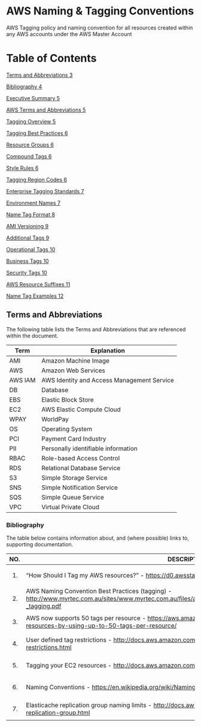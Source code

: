 # AWS Naming & Tagging Conventions
AWS Tagging policy and naming convention for all resources created within any AWS accounts under the AWS Master Account

# Table of Contents
[Terms and Abbreviations 3](#_Toc500424982)

[Bibliography 4](#bibliography)

[Executive Summary 5](#executive-summary)

[AWS Terms and Abbreviations 5](#aws-terms-and-abbreviations)

[Tagging Overview 5](#tagging-overview)

[Tagging Best Practices 6](#tagging-best-practices)

[Resource Groups 6](#resource-groups)

[Compound Tags 6](#compound-tags)

[Style Rules 6](#style-rules)

[Tagging Region Codes 6](#tagging-region-codes)

[Enterprise Tagging Standards 7](#enterprise-tagging-standards)

[Environment Names 7](#environment-names)

[Name Tag Format 8](#name-tag-format)

[AMI Versioning 9](#ami-versioning)

[Additional Tags 9](#additional-tags)

[Operational Tags 10](#operational-tags)

[Business Tags 10](#business-tags)

[Security Tags 10](#security-tags)

[AWS Resource Suffixes 11](#aws-resource-suffixes)

[Name Tag Examples 12](#name-tag-examples)

## Terms and Abbreviations

The following table lists the Terms and Abbreviations that are
referenced within the document.

| Term    | Explanation                                |
| ------- | ------------------------------------------ |
| AMI     | Amazon Machine Image                       |
| AWS     | Amazon Web Services                        |
| AWS IAM | AWS Identity and Access Management Service |
| DB      | Database                                   |
| EBS     | Elastic Block Store                        |
| EC2     | AWS Elastic Compute Cloud                  |
| WPAY    | WorldPay                                   |
| OS      | Operating System                           |
| PCI     | Payment Card Industry                      |
| PII     | Personally identifiable information        |
| RBAC    | Role-based Access Control                  |
| RDS     | Relational Database Service                |
| S3      | Simple Storage Service                     |
| SNS     | Simple Notification Service                |
| SQS     | Simple Queue Service                       |
| VPC     | Virtual Private Cloud                      |

### Bibliography

The table below contains information about, and (where possible) links
to, supporting documentation.

<table>
<thead>
<tr class="header">
<th>NO.</th>
<th>DESCRIPTION</th>
<th>VERSION</th>
</tr>
</thead>
<tbody>
<tr class="odd">
<td><ol type="1">
<li></li>
</ol></td>
<td>“How Should I Tag my AWS resources?” - <a href="https://d0.awsstatic.com/aws-answers/AWS_Tagging_Strategies.pdf" class="uri">https://d0.awsstatic.com/aws-answers/AWS_Tagging_Strategies.pdf</a></td>
<td>June 2, 2017</td>
</tr>
<tr class="even">
<td><ol start="2" type="1">
<li></li>
</ol></td>
<td>AWS Naming Convention Best Practices (tagging) - <a href="http://www.myrtec.com.au/sites/www.myrtec.com.au/files/attachments/aws_naming_convention_best_practices_-_tagging.pdf" class="uri">http://www.myrtec.com.au/sites/www.myrtec.com.au/files/attachments/aws_naming_convention_best_practices_-_tagging.pdf</a></td>
<td>September 11, 2014</td>
</tr>
<tr class="odd">
<td><ol start="3" type="1">
<li></li>
</ol></td>
<td>AWS now supports 50 tags per resource - <a href="https://aws.amazon.com/blogs/security/now-organize-your-aws-resources-by-using-up-to-50-tags-per-resource/" class="uri">https://aws.amazon.com/blogs/security/now-organize-your-aws-resources-by-using-up-to-50-tags-per-resource/</a></td>
<td>August 15, 2016</td>
</tr>
<tr class="even">
<td><ol start="4" type="1">
<li></li>
</ol></td>
<td>User defined tag restrictions - <a href="http://docs.aws.amazon.com/awsaccountbilling/latest/aboutv2/allocation-tag-restrictions.html" class="uri">http://docs.aws.amazon.com/awsaccountbilling/latest/aboutv2/allocation-tag-restrictions.html</a></td>
<td>LATEST</td>
</tr>
<tr class="odd">
<td><ol start="5" type="1">
<li></li>
</ol></td>
<td>Tagging your EC2 resources - <a href="http://docs.aws.amazon.com/AWSEC2/latest/UserGuide/Using_Tags.html" class="uri">http://docs.aws.amazon.com/AWSEC2/latest/UserGuide/Using_Tags.html</a></td>
<td>LATEST</td>
</tr>
<tr class="even">
<td><ol start="6" type="1">
<li></li>
</ol></td>
<td>Naming Conventions - <a href="https://en.wikipedia.org/wiki/Naming_convention_(programming)" class="uri">https://en.wikipedia.org/wiki/Naming_convention_(programming)</a></td>
<td>August 3, 2017</td>
</tr>
<tr class="odd">
<td><ol start="7" type="1">
<li></li>
</ol></td>
<td>Elasticache replication group naming limits - <a href="http://docs.aws.amazon.com/cli/latest/reference/elasticache/create-replication-group.html" class="uri">http://docs.aws.amazon.com/cli/latest/reference/elasticache/create-replication-group.html</a></td>
<td>As of 06/09/2017</td>
</tr>
</tbody>
</table>
